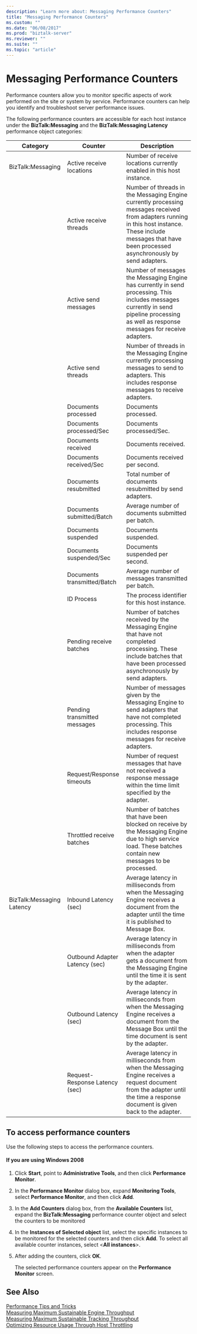```yaml
---
description: "Learn more about: Messaging Performance Counters"
title: "Messaging Performance Counters"
ms.custom: ""
ms.date: "06/08/2017"
ms.prod: "biztalk-server"
ms.reviewer: ""
ms.suite: ""
ms.topic: "article"
---
```

# Messaging Performance Counters
Performance counters allow you to monitor specific aspects of work performed on the site or system by service. Performance counters can help you identify and troubleshoot server performance issues.  
  
 The following performance counters are accessible for each host instance under the **BizTalk:Messaging** and the **BizTalk:Messaging Latency** performance object categories:  
  
|**Category**|**Counter**|**Description**|  
|------------------|-----------------|---------------------|  
|BizTalk:Messaging|Active receive locations|Number of receive locations currently enabled in this host instance.|  
||Active receive threads|Number of threads in the Messaging Engine currently processing messages received from adapters running in this host instance. These include messages that have been processed asynchronously by send adapters.|  
||Active send messages|Number of messages the Messaging Engine has currently in send processing. This includes messages currently in send pipeline processing as well as response messages for receive adapters.|  
||Active send threads|Number of threads in the Messaging Engine currently processing messages to send to adapters. This includes response messages to receive adapters.|  
||Documents processed|Documents processed.|  
||Documents processed/Sec|Documents processed/Sec.|  
||Documents received|Documents received.|  
||Documents received/Sec|Documents received per second.|  
||Documents resubmitted|Total number of documents resubmitted by send adapters.|  
||Documents submitted/Batch|Average number of documents submitted per batch.|  
||Documents suspended|Documents suspended.|  
||Documents suspended/Sec|Documents suspended per second.|  
||Documents transmitted/Batch|Average number of messages transmitted per batch.|  
||ID Process|The process identifier for this host instance.|  
||Pending receive batches|Number of batches received by the Messaging Engine that have not completed processing. These include batches that have been processed asynchronously by send adapters.|  
||Pending transmitted messages|Number of messages given by the Messaging Engine to send adapters that have not completed processing. This includes response messages for receive adapters.|  
||Request/Response timeouts|Number of request messages that have not received a response message within the time limit specified by the adapter.|  
||Throttled receive batches|Number of batches that have been blocked on receive by the Messaging Engine due to high service load. These batches contain new messages to be processed.|  
|BizTalk:Messaging Latency|Inbound Latency (sec)|Average latency in milliseconds from when the Messaging Engine receives a document from the adapter until the time it is published to Message Box.|  
||Outbound Adapter Latency (sec)|Average latency in milliseconds from when the adapter gets a document from the Messaging Engine until the time it is sent by the adapter.|  
||Outbound Latency (sec)|Average latency in milliseconds from when the Messaging Engine receives a document from the Message Box until the time document is sent by the adapter.|  
||Request-Response Latency (sec)|Average latency in milliseconds from when the Messaging Engine receives a request document from the adapter until the time a response document is given back to the adapter.|  
  
## To access performance counters  
 Use the following steps to access the performance counters.  
  
#### If you are using Windows 2008  
  
1.  Click **Start**, point to **Administrative Tools**, and then click **Performance Monitor**.  
  
2.  In the **Performance Monitor** dialog box, expand **Monitoring Tools**, select **Performance Monitor**, and then click **Add**.  
  
3.  In the **Add Counters** dialog box, from the **Available Counters** list, expand the **BizTalk:Messaging** performance counter object and select the counters to be monitored  
  
4.  In the **Instances of Selected object** list, select the specific instances to be monitored for the selected counters and then click **Add**.  To select all available counter instances, select \<**All instances**\>.  
  
5.  After adding the counters, click **OK**.  
  
     The selected performance counters appear on the **Performance Monitor** screen.  
  
## See Also  
 [Performance Tips and Tricks](../core/performance-tips-and-tricks.md)   
 [Measuring Maximum Sustainable Engine Throughput](../core/measuring-maximum-sustainable-engine-throughput.md)   
 [Measuring Maximum Sustainable Tracking Throughput](../core/measuring-maximum-sustainable-tracking-throughput.md)   
 [Optimizing Resource Usage Through Host Throttling](../core/optimizing-resource-usage-through-host-throttling.md)
